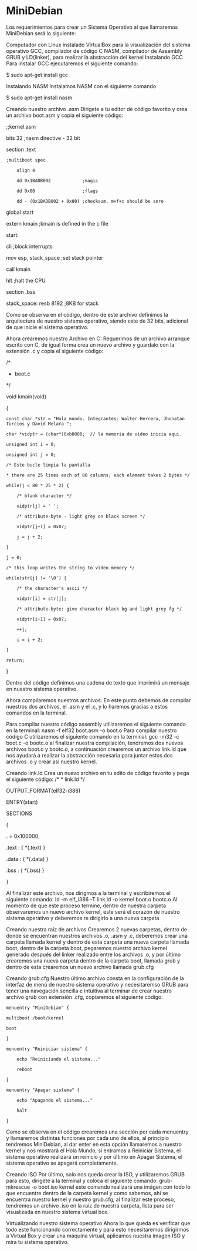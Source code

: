 # MiniDebian
Los requerimientos para crear un Sistema Operativo al que llamaremos MiniDebian será lo siguiente:

Computador con Linux instalado
VirtualBox para la visualización del sistema operativo
GCC, compilador de código C
NASM, compilador de Assembly
GRUB
y LD(linker), para realizar la abstracción del kernel
Instalando GCC
Para instalar GCC ejecutaremos el siguiente comando:

$ sudo apt-get install gcc

Instalando NASM
Instalamos NASM con el siguiente comando

$ sudo apt-get install nasm

Creando nuestro archivo .asm
Dirigete a tu editor de código favorito y crea un archivo boot.asm y copia el siguiente código:

;;kernel.asm

bits 32			;nasm directive - 32 bit

section .text

	;multiboot spec
	
		align 4
		
		dd 0x1BADB002            ;magic
		
		dd 0x00                  ;flags
		
		dd - (0x1BADB002 + 0x00) ;checksum. m+f+c should be zero

global start

extern kmain	        ;kmain is defined in the c file

start:

  cli 			;block interrupts
  
  mov esp, stack_space	;set stack pointer
  
  call kmain
  
  hlt		 	;halt the CPU

section .bss

stack_space: resb 8192		;8KB for stack

Como se observa en el código, dentro de este archivo definimos la arquitectura de nuestro sistema operativo, siendo este de 32 bits, adicional de que inicie el sistema operativo.

Ahora crearemos nuestro Archivo en C:
Requerimos de un archivo arranque escrito con C, de igual forma crea un nuevo archivo y guardalo con la extensión .c y copia el siguiente código:

/*

*  boot.c

*/

void kmain(void)

{

	const char *str = "Hola mundo. Integrantes: Walter Herrera, Jhonatan Turcios y David Melara ";
	
	char *vidptr = (char*)0xb8000; 	// la memoria de video inicia aqui.
	
	unsigned int i = 0;
	
	unsigned int j = 0;

	/* Este bucle limpia la pantalla
	
	* there are 25 lines each of 80 columns; each element takes 2 bytes */
	
	while(j < 80 * 25 * 2) {
	
		/* blank character */
		
		vidptr[j] = ' ';
		
		/* attribute-byte - light grey on black screen */
		
		vidptr[j+1] = 0x07; 	
		
		j = j + 2;
		
	}

	j = 0;

	/* this loop writes the string to video memory */
	
	while(str[j] != '\0') {
	
		/* the character's ascii */
		
		vidptr[i] = str[j];
		
		/* attribute-byte: give character black bg and light grey fg */
		
		vidptr[i+1] = 0x07;
		
		++j;
		
		i = i + 2;
		
	}
	
	return;
	
}

Dentro del código definimos una cadena de texto que imprimirá un mensaje en nuestro sistema operativo.

Ahora compilaremos nuestros archivos:
En este punto debemos de compilar nuestros dos archivos, el .asm y el .c, y lo haremos gracias a estos comandos en la terminal.

Para compilar nuestro código assembly utilizaremos el siguiente comando en la terminal: nasm -f elf32 boot.asm -o boot.o
Para compilar nuestro código C utilizaremos el siguiente comando en la terminal: gcc -m32 -c boot.c -o bootc.o
al finalizar nuestra compilación, tendremos dos nuevos archivos boot.o y bootc.o, a continuación crearemos un archivo link.ld que nos ayudará a realizar la abstracción necesaria para juntar estos dos archivos .o y crear así nuestro kernel.

Creando link.ld
Crea un nuevo archivo en tu edito de código favorito y pega el siguiente código: /* * link.ld */

OUTPUT_FORMAT(elf32-i386)

ENTRY(start)

SECTIONS

 {
 
   . = 0x100000;
   
   .text : { *(.text) }
   
   .data : { *(.data) }
   
   .bss  : { *(.bss)  }
   
 }
 
Al finalizar este archivo, nos dirigmos a la terminal y escribiremos el siguiente comando: ld -m elf_i386 -T link.ld -o kernel boot.o bootc.o Al momento de que este proceso termine, dentro de nuestra carpeta observaremos un nuevo archivo kernel, este será el corazón de nuestro sistema operativo y deberemos re dirigirlo a una nueva carpeta

Creando nuestra raíz de archivos
Crearemos 2 nuevas carpetas, dentro de donde se encuentran nuestros archivos .o, .asm y .c, deberemos crear una carpeta llamada kernel y dentro de esta carpeta una nueva carpeta llamada boot, dentro de la carpeta boot, pegaremos nuestro archivo kernel generado después del linker realizado entre los archivos .o, y por último crearemos una nueva carpeta dentro de la carpeta boot, llamada grub y dentro de esta crearemos un nuevo archivo llamada grub.cfg

Creando grub.cfg
Nuestro último archivo consta en la configuración de la interfaz de menú de nuestro sistema operativo y necesitaremso GRUB para tener una navegación sencilla e intuitiva al terminar de crear nuestro archivo grub con extensión .cfg, copiaremos el siguiente código:

	menuentry "MiniDebian" {
	
	multiboot /boot/kernel
	
	boot
	
	}
	
	menuentry "Reiniciar sistema" {
	
		echo "Reiniciando el sistema..."
		
		reboot
		
	}
	
	menuentry "Apagar sistema" {
	
		echo "Apagando el sistema..."
		
		halt
		
	}
	
Como se observa en el código crearemos una sección por cada menuentry y llamaremos distintas funciones por cada uno de ellos, al principio tendremos MiniDebian, al dar enter en esta opción llamaremos a nuestro kernel y nos mostrará el Hola Mundo, si entramos a Reiniciar Sistema, el sistema operativo realizará un reinicio y por último en Apagar Sistema, el sistema operativo se apagará completamente.

Creando ISO
Por último, solo nos queda crear la ISO, y utilizaremos GRUB para esto, dirigete a la terminal y coloca el siguiente comando: grub-mkrescue -o boot.iso kernel este comando realizará una imágen con todo lo que encuentre dentro de la carpeta kernel y como sabemos, ahí se encuentra nuestro kernel y nuestro grub.cfg, al finalizar este proceso, tendremos un archivo .iso en la raíz de nuestra carpeta, lista para ser visualizada en nuestro sistema virtual box.

Virtualizando nuestro sistema operativo
Ahora lo que queda es verificar que todo este funcionando correctamente y para esto necesitaremos dirigirmos a Virtual Box y crear una máquina virtual, aplicamos nuestra imagen ISO y mira tu sistema operativo.

